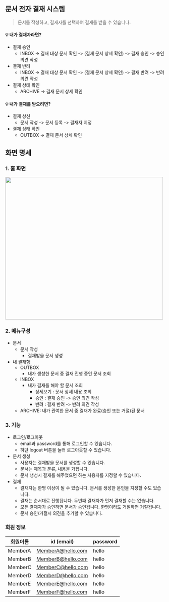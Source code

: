 ## 문서 전자 결재 시스템

> 문서를 작성하고, 결재자를 선택하여 결재를 받을 수 있습니다.

#### 💡 내가 결재자라면?

- 결재 승인
  - INBOX -> 결재 대상 문서 확인 -> (결재 문서 상세 확인) -> 결재 승인 -> 승인 의견 작성
- 결재 반려
  - INBOX -> 결재 대상 문서 확인 -> (결재 문서 상세 확인) -> 결재 반려 -> 반려 의견 작성
- 결재 상태 확인
  - ARCHIVE -> 결재 문서 상세 확인

#### 💡 내가 결재를 받으려면?

- 결재 상신
  - 문서 작성 -> 문서 등록 -> 결재자 지정
- 결재 상태 확인
  - OUTBOX -> 결재 문서 상세 확인

## 화면 명세

### 1. 홈 화면

<img src="https://user-images.githubusercontent.com/67534066/148018272-7f31d017-201b-4481-8b82-ed7945cd1c7c.png" width="500" height="450"/>

### 2. 메뉴구성

- 문서
  - 문서 작성
    - 결재받을 문서 생성
- 내 결재함
  - OUTBOX
    - 내가 생성한 문서 중 결재 진행 중인 문서 조회
  - INBOX
    - 내가 결재를 해야 할 문서 조회
      - 상세보기 : 문서 상세 내용 조회
      - 승인 : 결재 승인 -> 승인 의견 작성
      - 반려 : 결재 반려 -> 반려 의견 작성
  - ARCHIVE: 내가 관여한 문서 중 결재가 완료(승인 또는 거절)된 문서

### 3. 기능

- 로그인/로그아웃
  - email과 password를 통해 로그인할 수 있습니다.
  - 하단 logout 버튼을 눌러 로그아웃할 수 있습니다.
- 문서 생성
  - 사용자는 결재받을 문서를 생성할 수 있습니다.
  - 문서는 제목과 분류, 내용을 가집니다.
  - 문서 생성시 결재를 해주었으면 하는 사용자를 지정할 수 있습니다.
- 결재
  - 결재자는 한명 이상이 될 수 있습니다. 문서를 생성한 본인을 지정할 수도 있습니다.
  - 결재는 순서대로 진행됩니다. 두번째 결재자가 먼저 결재할 수는 없습니다.
  - 모든 결재자가 승인하면 문서가 승인됩니다. 한명이라도 거절하면 거절됩니다.
  - 문서 승인/거절시 의견을 추가할 수 있습니다.

### 회원 정보

| 회원이름 | id (email)        | password |
| -------- | ----------------- | -------- |
| MemberA  | MemberA@hello.com | hello    |
| MemberB  | MemberB@hello.com | hello    |
| MemberC  | MemberC@hello.com | hello    |
| MemberD  | MemberD@hello.com | hello    |
| MemberE  | MemberE@hello.com | hello    |
| MemberF  | MemberF@hello.com | hello    |
